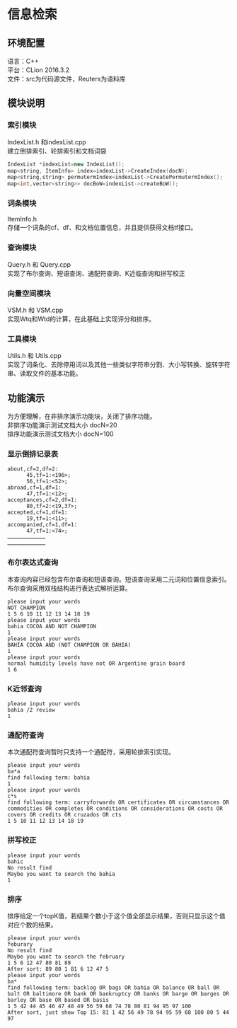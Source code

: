 # 信息检索
## 环境配置
语言：C++ <br>
平台：CLion 2016.3.2 <br>
文件：src为代码源文件，Reuters为语料库
## 模块说明
### 索引模块
IndexList.h 和indexList.cpp  <br>
建立倒排索引、轮排索引和文档词袋
```C++
IndexList *indexList=new IndexList();
map<string, ItemInfo> index=indexList->CreateIndex(docN);
map<string,string> permutermIndex=indexList->CreatePermutermIndex();
map<int,vector<string>> docBoW=indexList->createBoW();
```
### 词条模块
ItemInfo.h  <br>
存储一个词条的cf、df、和文档位置信息，并且提供获得文档tf接口。
### 查询模块
Query.h 和 Query.cpp <br>
实现了布尔查询、短语查询、通配符查询、K近临查询和拼写校正
### 向量空间模块
VSM.h  和 VSM.cpp <br>
实现Wtq和Wtd的计算，在此基础上实现评分和排序。
### 工具模块
Utils.h 和 Utils.cpp <br>
实现了词条化、去除停用词以及其他一些类似字符串分割、大小写转换、旋转字符串、读取文件的基本功能。
## 功能演示
为方便理解，在非排序演示功能块，关闭了排序功能。<br>
非排序功能演示测试文档大小 docN=20 <br>
排序功能演示测试文档大小 docN=100
### 显示倒排记录表
```
about,cf=2,df=2:
	  45,tf=1:<196>;
	  56,tf=1:<52>;
abroad,cf=1,df=1:
	  47,tf=1:<12>;
acceptances,cf=2,df=1:
	  80,tf=2:<19,37>;
accepted,cf=1,df=1:
	  19,tf=1:<11>;
accompanied,cf=1,df=1:
	  47,tf=1:<74>;
………………………………
………………………………
```
### 布尔表达式查询
本查询内容已经包含布尔查询和短语查询。短语查询采用二元词和位置信息索引。布尔查询采用双栈结构进行表达式解析运算。
```
please input your words
NOT CHAMPION
1 5 6 10 11 12 13 14 18 19 
please input your words
bahia COCOA AND NOT CHAMPION
1 
please input your words
BAHIA COCOA AND (NOT CHAMPION OR BAHIA)
1 
please input your words
normal humidity levels have not OR Argentine grain board
1 6 
```
### K近邻查询
```
please input your words
bahia /2 review
1 
```
### 通配符查询
本次通配符查询暂时只支持一个通配符，采用轮排索引实现。
```
please input your words
ba*a
find following term: bahia
1 
please input your words
c*s
find following term: carryforwards OR certificates OR circumstances OR commodities OR completes OR conditions OR considerations OR costs OR covers OR credits OR cruzados OR cts
1 5 10 11 12 13 14 18 19 
```
### 拼写校正
```
please input your words
bahic
No result find
Maybe you want to search the bahia
1 
```
### 排序
排序给定一个topK值，若结果个数小于这个值全部显示结果，否则只显示这个值对应个数的结果。
```
please input your words
feburary
No result find
Maybe you want to search the february
1 5 6 12 47 80 81 89 
After sort: 89 80 1 81 6 12 47 5 
please input your words
ba*
find following term: backlog OR bags OR bahia OR balance OR ball OR balt OR baltimore OR bank OR bankruptcy OR banks OR barge OR barges OR barley OR base OR based OR basis
1 5 42 44 45 46 47 48 49 56 59 68 74 78 80 81 94 95 97 100 
After sort, just show Top 15: 81 1 42 56 49 78 94 95 59 68 100 80 5 44 97 
```
